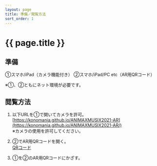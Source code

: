 ```yaml
---
layout: page
title: 準備／閲覧方法
sort_order: 1
---
```

# {{ page.title }}

## 準備

①スマホ/iPad（カメラ機能付き）
②スマホ/iPad/PC etc（AR用QRコード）

※①、②ともにネット環境が必要です。

## 閲覧方法

1. 以下URLを①で開いてカメラを許可。  
[https://konomania.github.io/ANIMAXMUSIX2021-AR](https://konomania.github.io/ANIMAXMUSIX2021-AR/)  
※カメラの使用を許可してください。

2. ②でAR用QRコードを開く。  
[QRコード](qrcode)

3. ①を②のAR用QRコードにかざす。
